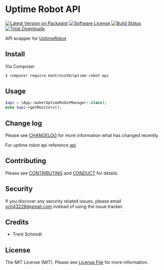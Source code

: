 # Uptime Robot API

[![Latest Version on Packagist][ico-version]](https://packagist.org/packages/montross50/uptime-robot-api)
[![Software License][ico-license]](LICENSE.md)
[![Build Status](https://img.shields.io/travis/montross50/UptimeRobotApi.svg?branch=master&style=flat-square)](https://travis-ci.org/montross50/UptimeRobotApi)
[![Total Downloads](https://img.shields.io/packagist/dt/montross50/uptime-robot-api.svg?style=flat-square)](https://packagist.org/packages/montross50/uptime-robot-api)

API wrapper for [UptimeRobot](https://uptimerobot.com)

## Install

Via Composer

``` bash
$ composer require montross50/uptime-robot-api
```

## Usage

``` php
$api = \App::make(UptimeRobotManager::class);
echo $api->getMonitors();
```

## Change log

Please see [CHANGELOG](CHANGELOG.md) for more information what has changed recently.

For uptime robot api reference [api](https://uptimerobot.com/api)

## Contributing

Please see [CONTRIBUTING](CONTRIBUTING.md) and [CONDUCT](CONDUCT.md) for details.

## Security

If you discover any security related issues, please email sch43228@gmail.com instead of using the issue tracker.

## Credits

- Trent Schmidt

## License

The MIT License (MIT). Please see [License File](LICENSE.md) for more information.

[ico-version]: https://img.shields.io/packagist/v/montross50/uptime-robot-api.svg?style=flat-square
[ico-license]: https://img.shields.io/badge/license-MIT-brightgreen.svg?style=flat-square
[ico-travis]: https://img.shields.io/travis/montross50/uptime-robot-api/master.svg?style=flat-square
[ico-scrutinizer]: https://img.shields.io/scrutinizer/coverage/g/montross50/uptime-robot-api.svg?style=flat-square
[ico-code-quality]: https://img.shields.io/scrutinizer/g/montross50/uptime-robot-api.svg?style=flat-square
[ico-downloads]: https://img.shields.io/packagist/dt/montross50/uptime-robot-api.svg?style=flat-square

[link-packagist]: https://packagist.org/packages/montross50/uptime-robot-api
[link-travis]: https://travis-ci.org/montross50/uptime-robot-api
[link-scrutinizer]: https://scrutinizer-ci.com/g/montross50/uptime-robot-api/code-structure
[link-code-quality]: https://scrutinizer-ci.com/g/montross50/uptime-robot-api
[link-downloads]: https://packagist.org/packages/montross50/uptime-robot-api
[link-author]: https://github.com/montross50
[link-contributors]: ../../contributors
